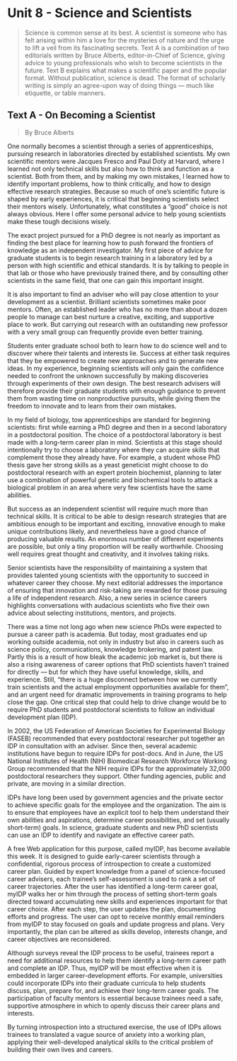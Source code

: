 # Unit 8 - Science and Scientists

> Science is common sense at its best. A scientist is someone who has felt arising within him a love for the mysteries of nature and the urge to lift a veil from its fascinating secrets. Text A is a combination of two editorials written by Bruce Alberts, editor-in-Chief of Science, giving advice to young professionals who wish to become scientists in the future. Text B explains what makes a scientific paper and the popular format. Without publication, science is dead. The format of scholarly writing is simply an agree-upon way of doing things — much like etiquette, or table manners.

## Text A - On Becoming a Scientist

> By Bruce Alberts

One normally becomes a scientist through a series of apprenticeships, pursuing research in laboratories directed by established scientists. My own scientific mentors were Jacques Fresco and Paul Doty at Harvard, where I learned not only technical skills but also how to think and function as a scientist. Both from them, and by making my own mistakes, I learned how to identify important problems, how to think critically, and how to design effective research strategies. Because so much of one’s scientific future is shaped by early experiences, it is critical that beginning scientists select their mentors wisely. Unfortunately, what constitutes a “good” choice is not always obvious. Here I offer some personal advice to help young scientists make these tough decisions wisely.

The exact project pursued for a PhD degree is not nearly as important as finding the best place for learning how to push forward the frontiers of knowledge as an independent investigator. My first piece of advice for graduate students is to begin research training in a laboratory led by a person with high scientific and ethical standards. It is by talking to people in that lab or those who have previously trained there, and by consulting other scientists in the same field, that one can gain this important insight.

It is also important to find an adviser who will pay close attention to your development as a scientist. Brilliant scientists sometimes make poor mentors. Often, an established leader who has no more than about a dozen people to manage can best nurture a creative, exciting, and supportive place to work. But carrying out research with an outstanding new professor with a very small group can frequently provide even better training.

Students enter graduate school both to learn how to do science well and to discover where their talents and interests lie. Success at either task requires that they be empowered to create new approaches and to generate new ideas. In my experience, beginning scientists will only gain the confidence needed to confront the unknown successfully by making discoveries through experiments of their own design. The best research advisers will therefore provide their graduate students with enough guidance to prevent them from wasting time on nonproductive pursuits, while giving them the freedom to innovate and to learn from their own mistakes.

In my field of biology, tow apprenticeships are standard for beginning scientists: first while earning a PhD degree and then in a second laboratory in a postdoctoral position. The choice of a postdoctoral laboratory is best made with a long-term career plan in mind. Scientists at this stage should intentionally try to choose a laboratory where they can acquire skills that complement those they already have. For example, a student whose PhD thesis gave her strong skills as a yeast geneticist might choose to do postdoctoral research with an expert protein biochemist, planning to later use a combination of powerful genetic and biochemical tools to attack a biological problem in an area where very few scientists have the same abilities.

But success as an independent scientist will require much more than technical skills. It is critical to be able to design research strategies that are ambitious enough to be important and exciting, innovative enough to make unique contributions likely, and nevertheless have a good chance of producing valuable results. An enormous number of different experiments are possible, but only a tiny proportion will be really worthwhile. Choosing well requires great thought and creativity, and it involves taking risks.

Senior scientists have the responsibility of maintaining a system that provides talented young scientists with the opportunity to succeed in whatever career they choose. My next editorial addresses the importance of ensuring that innovation and risk-taking are rewarded for those pursuing a life of independent research. Also, a new series in science careers highlights conversations with audacious scientists who five their own advice about selecting institutions, mentors, and projects.

There was a time not long ago when new science PhDs were expected to pursue a career path is academia. But today, most graduates end up working outside academia, not only in industry but also in careers such as science policy, communications, knowledge brokering, and patent law. Partly this is a result of how bleak the academic job market is, but there is also a rising awareness of career options that PhD scientists haven’t trained for directly — but for which they have useful knowledge, skills, and experience. Still, “there is a huge disconnect between how we currently train scientists and the actual employment opportunities available for them”, and an urgent need for dramatic improvements in training programs to help close the gap. One critical step that could help to drive change would be to require PhD students and postdoctoral scientists to follow an individual development plan (IDP).

In 2002, the US Federation of American Societies for Experimental Biology (FASEB) recommended that every postdoctoral researcher put together an IDP in consultation with an adviser. Since then, several academic institutions have begun to require IDPs for post-docs. And in June, the US National Institutes of Health (NIH) Biomedical Research Workforce Working Group recommended that the NIH require IDPs for the approximately 32,000 postdoctoral researchers they support. Other funding agencies, public and private, are moving in a similar direction.

IDPs have long been used by government agencies and the private sector to achieve specific goals for the employee and the organization. The aim is to ensure that employees have an explicit tool to help them understand their own abilities and aspirations, determine career possibilities, and set (usually short-term) goals. In science, graduate students and new PhD scientists can use an IDP to identify and navigate an effective career path.

A free Web application for this purpose, called myIDP, has become available this week. It is designed to guide early-career scientists through a confidential, rigorous process of introspection to create a customized career plan. Guided by expert knowledge from a panel of science-focused career advisers, each trainee’s self-assessment is used to rank a set of career trajectories. After the user has identified a long-term career goal, myIDP walks her or him through the process of setting short-term goals directed toward accumulating new skills and experiences important for that career choice. After each step, the user updates the plan, documenting efforts and progress. The user can opt to receive monthly email reminders from myIDP to stay focused on goals and update progress and plans. Very importantly, the plan can be altered as skills develop, interests change, and career objectives are reconsidered.

Although surveys reveal the IDP process to be useful, trainees report a need for additional resources to help them identify a long-term career path and complete an IDP. Thus, myIDP will be most effective when it is embedded in larger career-development efforts. For example, universities could incorporate IDPs into their graduate curricula to help students discuss, plan, prepare for, and achieve their long-term career goals. The participation of faculty mentors is essential because trainees need a safe, supportive atmosphere in which to openly discuss their career plans and interests.

By turning introspection into a structured exercise, the use of IDPs allows trainees to translated a vague source of anxiety into a working plan, applying their well-developed analytical skills to the critical problem of building their own lives and careers.